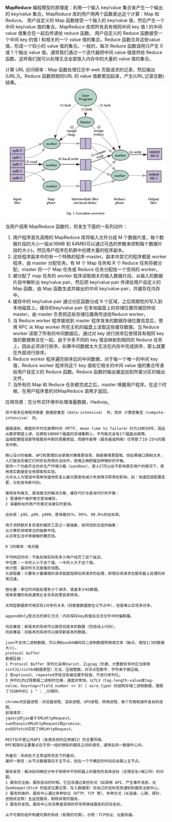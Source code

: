 **MapReduce**
编程模型的原理是：利用一个输入 key/value 集合来产生一个输出的 key/value 集合。MapReduce 库的用户用两个函数表达这个计算：Map 和 Reduce。
用户自定义的 Map 函数接受一个输入的 key/value 值，然后产生一个中间 key/value 值的集合。MapReduce 库把所有具有相同中间 key 值 I 的中间 value 值集合在一起后传递给 reduce 函数。
用户自定义的 Reduce 函数接受一个中间 key 的值 I 和相关的一个 value 值的集合。Reduce 函数合并这些value 值，形成一个较小的 value 值的集合。一般的，每次 Reduce 函数调用只产生 0 或 1 个输出 value 值。通常我们通过一个迭代器把中间 value 值提供给 Reduce 函数，这样我们就可以处理无法全部放入内存中的大量的 value 值的集合。


计算 URL 访问频率：Map 函数处理日志中 web 页面请求的记录，然后输出(URL,1)。Reduce 函数把相同URL 的 value 值都累加起来，产生(URL,记录总数)结果。
![](../images/MapReduce执行概述.png)


当用户调用 MapReduce 函数时，将发生下面的一系列动作：
1. 用户程序首先调用的 MapReduce 库将输入文件分成 M 个数据片度，每个数据片段的大小一般从16MB 到 64MB(可以通过可选的参数来控制每个数据片段的大小)。然后用户程序在机群中创建大量的程序副本。
2. 这些程序副本中的有一个特殊的程序–master。副本中其它的程序都是 worker 程序，由 master 分配任务。有 M 个 Map 任务和 R 个 Reduce 任务将被分配，master 将一个 Map 任务或 Reduce 任务分配给一个空闲的 worker。
3. 被分配了 map 任务的 worker 程序读取相关的输入数据片段，从输入的数据片段中解析出 key/value pair，然后把 key/value pair 传递给用户自定义的 Map 函数，由 Map 函数生成并输出的中间 key/value pair，并缓存在内存中。
4. 缓存中的 key/value pair 通过分区函数分成 R 个区域，之后周期性的写入到本地磁盘上。缓存的key/value pair 在本地磁盘上的存储位置将被回传给 master，由 master 负责把这些存储位置再传送给Reduce worker。
5. 当 Reduce worker 程序接收到 master 程序发来的数据存储位置信息后，使用 RPC 从 Map worker 所在主机的磁盘上读取这些缓存数据。当 Reduce worker 读取了所有的中间数据后，通过对 key 进行排序后使得具有相同 key 值的数据聚合在一起。由于许多不同的 key 值会映射到相同的 Reduce 任务上，因此必须进行排序。如果中间数据太大无法在内存中完成排序，那么就要在外部进行排序。
6. Reduce worker 程序遍历排序后的中间数据，对于每一个唯一的中间 key 值，Reduce worker 程序将这个 key 值和它相关的中间 value 值的集合传递给用户自定义的 Reduce 函数。Reduce 函数的输出被追加到所属分区的输出文件。
7. 当所有的 Map 和 Reduce 任务都完成之后，master 唤醒用户程序。在这个时候，在用户程序里的对MapReduce 调用才返回。

应用场景：在分布式环境中处理海量数据，Hadoop。

```
现今很多应用程序都是 数据密集型（data-intensive） 的，而非 计算密集型（compute-intensive） 的。

据报道称，硬盘的平均无故障时间（MTTF, mean time to failure）约为10到50年。因此从数学期望上讲，在拥有10000个磁盘的存储集群上，平均每天会有1个磁盘出故障。
运维配置错误是导致服务中断的首要原因，而硬件故障（服务器或网络）仅导致了10-25％的服务中断。

精心设计的抽象、API和管理后台使做对事情更容易，搞砸事情更困难。但如果接口限制太多，人们就会忽略它们的好处而想办法绕开。很难正确把握这种微妙的平衡。
提供一个功能齐全的非生产环境沙箱（sandbox），使人们可以在不影响真实用户的情况下，使用真实数据安全地探索和实验。
允许从人为错误中简单快速地恢复以最大限度地减少失效情况带来的影响。如：快速回滚配置变更，分批发布新代码。

推特发布推文、查阅推文的解决方案，缓存代价与查询代价的平衡：
1 普通用户维护推文查询缓存。
2 海量粉丝的用户的推文会被实时查询。

达标率：p95、p99、p999，意味着95％、99％、99.9％的达标率。

用于消除额外复杂度的最好工具之一是抽象，如何找到合适的抽象：
从计算机领域常见的抽象中找。
从日常生活中常接触的概念找。

0 1的载体：电光磁

平均响应时间：不能反映实际有多少用户经历了这个延迟。
中位数：一半的人小于这个值，一半的人大于这个值。
统计图：最好的方式是看折线图。
头部阻塞：只要有少量缓慢的请求就能阻碍后续请求的处理，即使后续请求在服务器上处理的非常迅速。

吞吐量：单位时间能处理多少个请求、或者多少kb数据。
简单易懂的系统通常比复杂系统更容易修改。

文档型数据库可用实现1对多的关系（将嵌套数据放在父节点中），但是难以实现多对多。

appendOnly型日志的索引方式：内存保存key和值在日志文件中的偏移量。

向后兼容：新版本的系统可以接受旧版本的数据（包括线上代码）。
向前兼容：旧版本的系统可以接受新版本的数据。

json不支持二进制数据，可以用Base64编码将二进制数据转换成文本（缺点，增加1/3的数据大小）。
protocol buffer
数据压缩：
1 Protocol Buffer 序列化采用Varint、Zigzag（负数、大整数较多时应当使用sint32/sint64数据类型）方法，压缩整数。对浮点型数字、字符串不做压缩。
2 若optional、repeated字段没有被设置字段值，不进行序列化。
3 序列化的过程都是二进制的位移，速度非常快。以TLV（tag-length-value或tag-value，key=tag=(field_number << 3) | wire_type）的结构存储二进制数据，摆脱了JSON中的{ } " : ,分隔符。

chrome浏览器进程：浏览器进程、渲染进程、GPU进程、网络进程、每个页面和插件各自的进程。
前端请求：
jquery的jax基于XMLHttpRequest。
vue的axoisXMLHttpRequest和promise。
es6的fetch实现了XMLHttpRequest。

REST似乎是公共API（各类系统的应用接口）的主要风格。 
RPC框架的主要重点在于同一组织拥有的服务之间的请求，通常在同一数据中心内。

热备份：系统处于正常运转状态下的备份。
最终一致性：从节点数据落后于主节点，但在一个不确定的时间后会跟上主节点。

服务发现：解决如何确定分布于网络中不同机器上的服务的具体坐标（全限定名+端口号）的问题。
1 服务的注册。服务启动的时候，它应该通过某些形式（如调用 API、产生事件消息、在 ZooKeeper/Etcd 的指定位置记录、存入数据库）将自己的坐标信息通知到服务注册中心。
2 服务的维护。服务中心通过多种协议（HTTP、TCP 等）、多种方式（长连接、心跳、探针、进程状态等）去监控服务，剔除异常的服务。
3 服务的发现。服务中心将消费者调用的符号转换成服务的实际坐标。

从不可靠的组件构建可靠的系统（有限的可靠），示例：TCP协议、云服务器。
```
